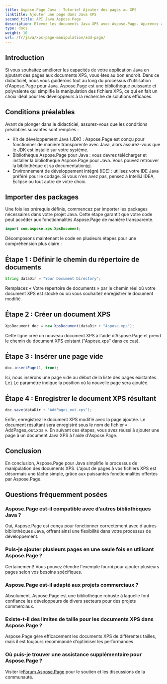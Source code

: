 ```yaml
---
title: Aspose.Page Java - Tutoriel Ajouter des pages au XPS
linktitle: Ajouter une page dans Java XPS
second_title: API Java Aspose.Page
description: Élevez les documents Java XPS avec Aspose.Page. Apprenez à ajouter des pages sans effort pour des fonctionnalités d'application améliorées. Plongez dans le tutoriel maintenant !
type: docs
weight: 10
url: /fr/java/xps-page-manipulation/add-page/
---
```

## Introduction
Si vous souhaitez améliorer les capacités de votre application Java en ajoutant des pages aux documents XPS, vous êtes au bon endroit. Dans ce didacticiel, nous vous guiderons tout au long du processus d'utilisation d'Aspose.Page pour Java. Aspose.Page est une bibliothèque puissante et polyvalente qui simplifie la manipulation des fichiers XPS, ce qui en fait un choix idéal pour les développeurs à la recherche de solutions efficaces.
## Conditions préalables
Avant de plonger dans le didacticiel, assurez-vous que les conditions préalables suivantes sont remplies :
- Kit de développement Java (JDK) : Aspose.Page est conçu pour fonctionner de manière transparente avec Java, alors assurez-vous que le JDK est installé sur votre système.
- Bibliothèque Aspose.Page pour Java : vous devrez télécharger et installer la bibliothèque Aspose.Page pour Java. Vous pouvez retrouver la bibliothèque et sa documentation[ici](https://reference.aspose.com/page/java/).
- Environnement de développement intégré (IDE) : utilisez votre IDE Java préféré pour le codage. Si vous n'en avez pas, pensez à IntelliJ IDEA, Eclipse ou tout autre de votre choix.
## Importer des packages
Une fois les prérequis définis, commencez par importer les packages nécessaires dans votre projet Java. Cette étape garantit que votre code peut accéder aux fonctionnalités Aspose.Page de manière transparente.
```java
import com.aspose.xps.XpsDocument;
```
Décomposons maintenant le code en plusieurs étapes pour une compréhension plus claire :
## Étape 1 : Définir le chemin du répertoire de documents
```java
String dataDir = "Your Document Directory";
```
Remplacez « Votre répertoire de documents » par le chemin réel où votre document XPS est stocké ou où vous souhaitez enregistrer le document modifié.
## Étape 2 : Créer un document XPS
```java
XpsDocument doc = new XpsDocument(dataDir + "Aspose.xps");
```
Cette ligne crée un nouveau document XPS à l'aide d'Aspose.Page et prend le chemin du document XPS existant ("Aspose.xps" dans ce cas).
## Étape 3 : Insérer une page vide
```java
doc.insertPage(1, true);
```
Ici, nous insérons une page vide au début de la liste des pages existantes. Le`1` Le paramètre indique la position où la nouvelle page sera ajoutée.
## Étape 4 : Enregistrer le document XPS résultant
```java
doc.save(dataDir + "AddPages_out.xps");
```
Enfin, enregistrez le document XPS modifié avec la page ajoutée. Le document résultant sera enregistré sous le nom de fichier « AddPages_out.xps ».
En suivant ces étapes, vous avez réussi à ajouter une page à un document Java XPS à l'aide d'Aspose.Page.
## Conclusion
En conclusion, Aspose.Page pour Java simplifie le processus de manipulation des documents XPS. L'ajout de pages à vos fichiers XPS est désormais une tâche simple, grâce aux puissantes fonctionnalités offertes par Aspose.Page.
## Questions fréquemment posées
### Aspose.Page est-il compatible avec d’autres bibliothèques Java ?
Oui, Aspose.Page est conçu pour fonctionner correctement avec d'autres bibliothèques Java, offrant ainsi une flexibilité dans votre processus de développement.
### Puis-je ajouter plusieurs pages en une seule fois en utilisant Aspose.Page ?
Certainement! Vous pouvez étendre l'exemple fourni pour ajouter plusieurs pages selon vos besoins spécifiques.
### Aspose.Page est-il adapté aux projets commerciaux ?
Absolument. Aspose.Page est une bibliothèque robuste à laquelle font confiance les développeurs de divers secteurs pour des projets commerciaux.
### Existe-t-il des limites de taille pour les documents XPS dans Aspose.Page ?
Aspose.Page gère efficacement les documents XPS de différentes tailles, mais il est toujours recommandé d'optimiser les performances.
### Où puis-je trouver une assistance supplémentaire pour Aspose.Page ?
 Visiter le[Forum Aspose.Page](https://forum.aspose.com/c/page/39) pour le soutien et les discussions de la communauté.